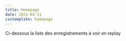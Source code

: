```yaml
---
title: Homepage
date: 2021-03-11
csstemplate: homepage
---
```


Ci-dessous la liste des enregistrements à voir en replay

